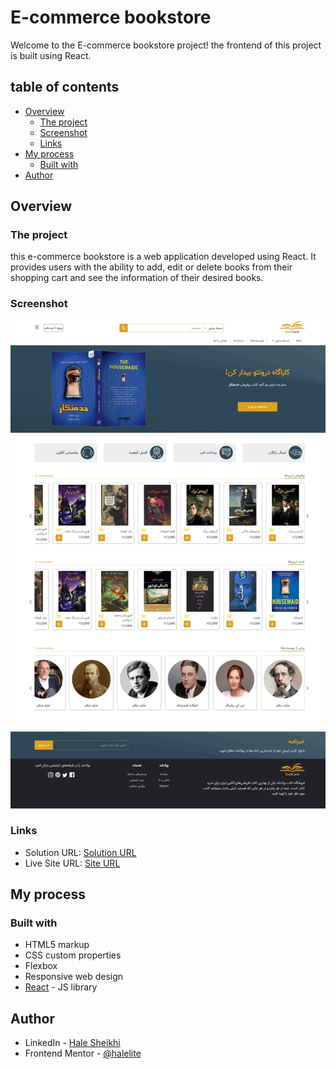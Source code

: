 # E-commerce bookstore

Welcome to the E-commerce bookstore project! the frontend of this project is built using React.

## table of contents

- [Overview](#overview)
  - [The project](#the-project)
  - [Screenshot](#screenshot)
  - [Links](#links)
- [My process](#my-process)
  - [Built with](#built-with)
- [Author](#author)

## Overview

### The project

this e-commerce bookstore is a web application developed using React. It provides users with the ability to add, edit or delete books from their shopping cart and see the information of their desired books.

### Screenshot

![Design preview for the E-commerce product page](./public/Screenshot.jpeg)

### Links

- Solution URL: [Solution URL](https://github.com/halelite/E-commerce-bookstore.git)
- Live Site URL: [Site URL](https://halelite.github.io/E-commerce-bookstore/)

## My process

### Built with

- HTML5 markup
- CSS custom properties
- Flexbox
- Responsive web design
- [React](https://reactjs.org/) - JS library

## Author

- LinkedIn - [Hale Sheikhi](https://www.linkedin.com/in/hale-sheikhi/)
- Frontend Mentor - [@halelite](https://www.frontendmentor.io/profile/yourusername)
